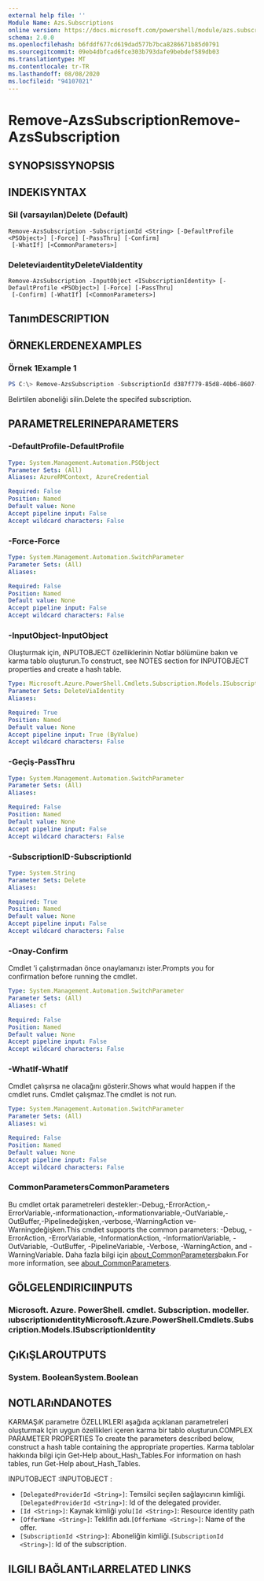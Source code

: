 ```yaml
---
external help file: ''
Module Name: Azs.Subscriptions
online version: https://docs.microsoft.com/powershell/module/azs.subscriptions/remove-azssubscription
schema: 2.0.0
ms.openlocfilehash: b6fddf677cd619dad577b7bca8286671b85d0791
ms.sourcegitcommit: 09eb4dbfcad6fce303b793dafe9bebdef589db03
ms.translationtype: MT
ms.contentlocale: tr-TR
ms.lasthandoff: 08/08/2020
ms.locfileid: "94107021"
---
```

# <span data-ttu-id="7bb91-101">Remove-AzsSubscription</span><span class="sxs-lookup"><span data-stu-id="7bb91-101">Remove-AzsSubscription</span></span>

## <span data-ttu-id="7bb91-102">SYNOPSIS</span><span class="sxs-lookup"><span data-stu-id="7bb91-102">SYNOPSIS</span></span>


## <span data-ttu-id="7bb91-103">INDEKI</span><span class="sxs-lookup"><span data-stu-id="7bb91-103">SYNTAX</span></span>

### <span data-ttu-id="7bb91-104">Sil (varsayılan)</span><span class="sxs-lookup"><span data-stu-id="7bb91-104">Delete (Default)</span></span>
```
Remove-AzsSubscription -SubscriptionId <String> [-DefaultProfile <PSObject>] [-Force] [-PassThru] [-Confirm]
 [-WhatIf] [<CommonParameters>]
```

### <span data-ttu-id="7bb91-105">Deleteviaıdentity</span><span class="sxs-lookup"><span data-stu-id="7bb91-105">DeleteViaIdentity</span></span>
```
Remove-AzsSubscription -InputObject <ISubscriptionIdentity> [-DefaultProfile <PSObject>] [-Force] [-PassThru]
 [-Confirm] [-WhatIf] [<CommonParameters>]
```

## <span data-ttu-id="7bb91-106">Tanım</span><span class="sxs-lookup"><span data-stu-id="7bb91-106">DESCRIPTION</span></span>


## <span data-ttu-id="7bb91-107">ÖRNEKLERDEN</span><span class="sxs-lookup"><span data-stu-id="7bb91-107">EXAMPLES</span></span>

### <span data-ttu-id="7bb91-108">Örnek 1</span><span class="sxs-lookup"><span data-stu-id="7bb91-108">Example 1</span></span>
```powershell
PS C:\> Remove-AzsSubscription -SubscriptionId d387f779-85d8-40b6-8607-8306295ebff9

```

<span data-ttu-id="7bb91-109">Belirtilen aboneliği silin.</span><span class="sxs-lookup"><span data-stu-id="7bb91-109">Delete the specifed subscription.</span></span>

## <span data-ttu-id="7bb91-110">PARAMETRELERINE</span><span class="sxs-lookup"><span data-stu-id="7bb91-110">PARAMETERS</span></span>

### <span data-ttu-id="7bb91-111">-DefaultProfile</span><span class="sxs-lookup"><span data-stu-id="7bb91-111">-DefaultProfile</span></span>


```yaml
Type: System.Management.Automation.PSObject
Parameter Sets: (All)
Aliases: AzureRMContext, AzureCredential

Required: False
Position: Named
Default value: None
Accept pipeline input: False
Accept wildcard characters: False

```

### <span data-ttu-id="7bb91-112">-Force</span><span class="sxs-lookup"><span data-stu-id="7bb91-112">-Force</span></span>


```yaml
Type: System.Management.Automation.SwitchParameter
Parameter Sets: (All)
Aliases:

Required: False
Position: Named
Default value: None
Accept pipeline input: False
Accept wildcard characters: False

```

### <span data-ttu-id="7bb91-113">-InputObject</span><span class="sxs-lookup"><span data-stu-id="7bb91-113">-InputObject</span></span>
<span data-ttu-id="7bb91-114">Oluşturmak için, ıNPUTOBJECT özelliklerinin Notlar bölümüne bakın ve karma tablo oluşturun.</span><span class="sxs-lookup"><span data-stu-id="7bb91-114">To construct, see NOTES section for INPUTOBJECT properties and create a hash table.</span></span>

```yaml
Type: Microsoft.Azure.PowerShell.Cmdlets.Subscription.Models.ISubscriptionIdentity
Parameter Sets: DeleteViaIdentity
Aliases:

Required: True
Position: Named
Default value: None
Accept pipeline input: True (ByValue)
Accept wildcard characters: False

```

### <span data-ttu-id="7bb91-115">-Geçiş</span><span class="sxs-lookup"><span data-stu-id="7bb91-115">-PassThru</span></span>


```yaml
Type: System.Management.Automation.SwitchParameter
Parameter Sets: (All)
Aliases:

Required: False
Position: Named
Default value: None
Accept pipeline input: False
Accept wildcard characters: False

```

### <span data-ttu-id="7bb91-116">-SubscriptionID</span><span class="sxs-lookup"><span data-stu-id="7bb91-116">-SubscriptionId</span></span>


```yaml
Type: System.String
Parameter Sets: Delete
Aliases:

Required: True
Position: Named
Default value: None
Accept pipeline input: False
Accept wildcard characters: False

```

### <span data-ttu-id="7bb91-117">-Onay</span><span class="sxs-lookup"><span data-stu-id="7bb91-117">-Confirm</span></span>
<span data-ttu-id="7bb91-118">Cmdlet 'i çalıştırmadan önce onaylamanızı ister.</span><span class="sxs-lookup"><span data-stu-id="7bb91-118">Prompts you for confirmation before running the cmdlet.</span></span>

```yaml
Type: System.Management.Automation.SwitchParameter
Parameter Sets: (All)
Aliases: cf

Required: False
Position: Named
Default value: None
Accept pipeline input: False
Accept wildcard characters: False

```

### <span data-ttu-id="7bb91-119">-WhatIf</span><span class="sxs-lookup"><span data-stu-id="7bb91-119">-WhatIf</span></span>
<span data-ttu-id="7bb91-120">Cmdlet çalışırsa ne olacağını gösterir.</span><span class="sxs-lookup"><span data-stu-id="7bb91-120">Shows what would happen if the cmdlet runs.</span></span>
<span data-ttu-id="7bb91-121">Cmdlet çalışmaz.</span><span class="sxs-lookup"><span data-stu-id="7bb91-121">The cmdlet is not run.</span></span>

```yaml
Type: System.Management.Automation.SwitchParameter
Parameter Sets: (All)
Aliases: wi

Required: False
Position: Named
Default value: None
Accept pipeline input: False
Accept wildcard characters: False

```

### <span data-ttu-id="7bb91-122">CommonParameters</span><span class="sxs-lookup"><span data-stu-id="7bb91-122">CommonParameters</span></span>
<span data-ttu-id="7bb91-123">Bu cmdlet ortak parametreleri destekler:-Debug,-ErrorAction,-ErrorVariable,-ınformationaction,-ınformationvariable,-OutVariable,-OutBuffer,-Pipelinedeğişken,-verbose,-WarningAction ve-Warningdeğişken.</span><span class="sxs-lookup"><span data-stu-id="7bb91-123">This cmdlet supports the common parameters: -Debug, -ErrorAction, -ErrorVariable, -InformationAction, -InformationVariable, -OutVariable, -OutBuffer, -PipelineVariable, -Verbose, -WarningAction, and -WarningVariable.</span></span> <span data-ttu-id="7bb91-124">Daha fazla bilgi için [about_CommonParameters](http://go.microsoft.com/fwlink/?LinkID=113216)bakın.</span><span class="sxs-lookup"><span data-stu-id="7bb91-124">For more information, see [about_CommonParameters](http://go.microsoft.com/fwlink/?LinkID=113216).</span></span>

## <span data-ttu-id="7bb91-125">GÖLGELENDIRICI</span><span class="sxs-lookup"><span data-stu-id="7bb91-125">INPUTS</span></span>

### <span data-ttu-id="7bb91-126">Microsoft. Azure. PowerShell. cmdlet. Subscription. modeller. ıubscriptionıdentity</span><span class="sxs-lookup"><span data-stu-id="7bb91-126">Microsoft.Azure.PowerShell.Cmdlets.Subscription.Models.ISubscriptionIdentity</span></span>

## <span data-ttu-id="7bb91-127">ÇıKıŞLAR</span><span class="sxs-lookup"><span data-stu-id="7bb91-127">OUTPUTS</span></span>

### <span data-ttu-id="7bb91-128">System. Boolean</span><span class="sxs-lookup"><span data-stu-id="7bb91-128">System.Boolean</span></span>



## <span data-ttu-id="7bb91-129">NOTLARıNDA</span><span class="sxs-lookup"><span data-stu-id="7bb91-129">NOTES</span></span>

<span data-ttu-id="7bb91-130">KARMAŞıK parametre ÖZELLIKLERI aşağıda açıklanan parametreleri oluşturmak Için uygun özellikleri içeren karma bir tablo oluşturun.</span><span class="sxs-lookup"><span data-stu-id="7bb91-130">COMPLEX PARAMETER PROPERTIES To create the parameters described below, construct a hash table containing the appropriate properties.</span></span> <span data-ttu-id="7bb91-131">Karma tablolar hakkında bilgi için Get-Help about_Hash_Tables.</span><span class="sxs-lookup"><span data-stu-id="7bb91-131">For information on hash tables, run Get-Help about_Hash_Tables.</span></span>

<span data-ttu-id="7bb91-132">INPUTOBJECT <ISubscriptionIdentity> :</span><span class="sxs-lookup"><span data-stu-id="7bb91-132">INPUTOBJECT <ISubscriptionIdentity>:</span></span> 
  - <span data-ttu-id="7bb91-133">`[DelegatedProviderId <String>]`: Temsilci seçilen sağlayıcının kimliği.</span><span class="sxs-lookup"><span data-stu-id="7bb91-133">`[DelegatedProviderId <String>]`: Id of the delegated provider.</span></span>
  - <span data-ttu-id="7bb91-134">`[Id <String>]`: Kaynak kimliği yolu</span><span class="sxs-lookup"><span data-stu-id="7bb91-134">`[Id <String>]`: Resource identity path</span></span>
  - <span data-ttu-id="7bb91-135">`[OfferName <String>]`: Teklifin adı.</span><span class="sxs-lookup"><span data-stu-id="7bb91-135">`[OfferName <String>]`: Name of the offer.</span></span>
  - <span data-ttu-id="7bb91-136">`[SubscriptionId <String>]`: Aboneliğin kimliği.</span><span class="sxs-lookup"><span data-stu-id="7bb91-136">`[SubscriptionId <String>]`: Id of the subscription.</span></span>

## <span data-ttu-id="7bb91-137">ILGILI BAĞLANTıLAR</span><span class="sxs-lookup"><span data-stu-id="7bb91-137">RELATED LINKS</span></span>

